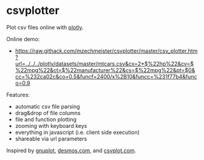 # csvplotter

Plot csv files online with [plotly](https://plotly.com/javascript).

Online demo:
* https://raw.githack.com/mzechmeister/csvplotter/master/csv_plotter.htm?url=../../../plotly/datasets/master/mtcars.csv&cx=2*$%22hp%22&cy=$%22mpg%22&ct=$%22manufacturer%22&cs=$%22mpg%22&pt=$0&cc=%232ca02c&co=0.5&funcf=2400/x%2B10&funcc=%231f77b4&funco=0.9

Features:
* automatic csv file parsing
* drag&drop of file columns
* file and function plotting
* zooming with keyboard keys
* everything in javascript (i.e. client side execution)
* shareable via url parameters

Inspired by [gnuplot](http://www.gnuplot.info), [desmos.com](https://www.desmos.com/calculator), and [csvplot.com](https://csvplot.com).
